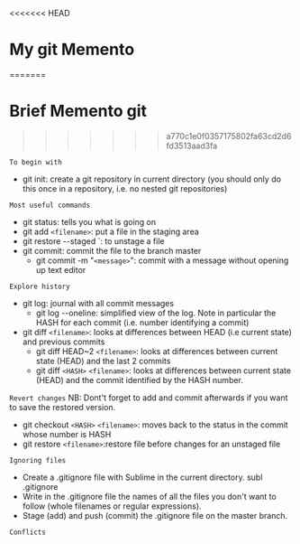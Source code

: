 <<<<<<< HEAD
# My git Memento
=======
# Brief Memento git
>>>>>>> a770c1e0f0357175802fa63cd2d6fd3513aad3fa

`To begin with`
- git init: create a git repository in current directory (you should only do this once in a repository, i.e. no nested git repositories)

`Most useful commands`
- git status: tells you what is going on
- git add `<filename>`: put a file in the staging area
- git restore --staged `<filename>: to unstage a file
- git commit: commit the file to the branch master
	- git commit -m "`<message>`": commit with a message without opening up text editor

`Explore history`
- git log: journal with all commit messages
	- git log --oneline: simplified view of the log. Note in particular the HASH for each commit (i.e. number identifying a commit)
- git diff `<filename>`: looks at differences between HEAD (i.e current state) and previous commits
	- git diff HEAD~2 `<filename>`: looks at differences between current state (HEAD) and the last 2 commits 
	- git diff `<HASH>` `<filename>`: looks at differences between current state (HEAD) and the commit identified by the HASH number.

`Revert changes`
NB: Dont't forget to add and commit afterwards if you want to save the restored version.			
- git checkout `<HASH>` `<filename>`: moves back to the status in the commit whose number is HASH
- git restore `<filename>`:restore file before changes for an unstaged file

`Ignoring files`
* Create a .gitignore file with Sublime in the current directory.
	subl .gitignore
* Write in the .gitignore file the names of all the files you don't want to follow (whole filenames or regular expressions).
* Stage (add) and push (commit) the  .gitignore file on the master branch.

`Conflicts`